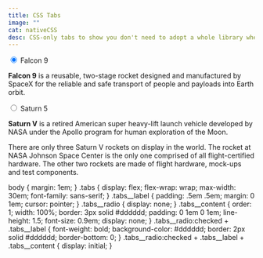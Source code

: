 ```yaml
---
title: CSS Tabs
image: ""
cat: nativeCSS
desc: CSS-only tabs to show you don't need to adopt a whole library when creating a tab interface. 
---
```


<html-code>
<div class="tabs">
  <input type="radio" class="tabs__radio" name="tabs-example" id="tab1" checked>
  <label for="tab1" class="tabs__label">Falcon 9</label>
  <div class="tabs__content">
   </p> <strong>Falcon 9</strong> is a reusable, two-stage rocket designed and manufactured by SpaceX for the reliable and safe transport of people and payloads into Earth orbit.</p>
  </div>
  <input type="radio" class="tabs__radio" name="tabs-example" id="tab2">
  <label for="tab2" class="tabs__label">Saturn 5</label>
  <div class="tabs__content">
   <p><strong>Saturn V</strong> is a retired American super heavy-lift launch vehicle developed by NASA under the Apollo program for human exploration of the Moon. </p>
   <p>There are only three Saturn V rockets on display in the world. The rocket at NASA Johnson Space Center is the only one comprised of all flight-certified hardware. The other two rockets are made of flight hardware, mock-ups and test components.</p>
  </div>
</div>
</html-code>

<css-code>
body {
  margin: 1em;
}
.tabs {
  display: flex;
  flex-wrap: wrap;
  max-width: 30em;
  font-family: sans-serif;
}
.tabs__label {
  padding: .5em .5em;
  margin: 0 1em;
  cursor: pointer; 
}
.tabs__radio {
  display: none;
}
.tabs__content {
  order: 1;
  width: 100%;
  border: 3px solid #dddddd;
  padding: 0 1em 0 1em;
  line-height: 1.5;
  font-size: 0.9em;
  display: none;
}
.tabs__radio:checked + .tabs__label {
  font-weight: bold;
  background-color: #dddddd;
  border: 2px solid #dddddd;
  border-bottom: 0;
}
.tabs__radio:checked + .tabs__label + .tabs__content {
  display: initial;
}
</css-code>
